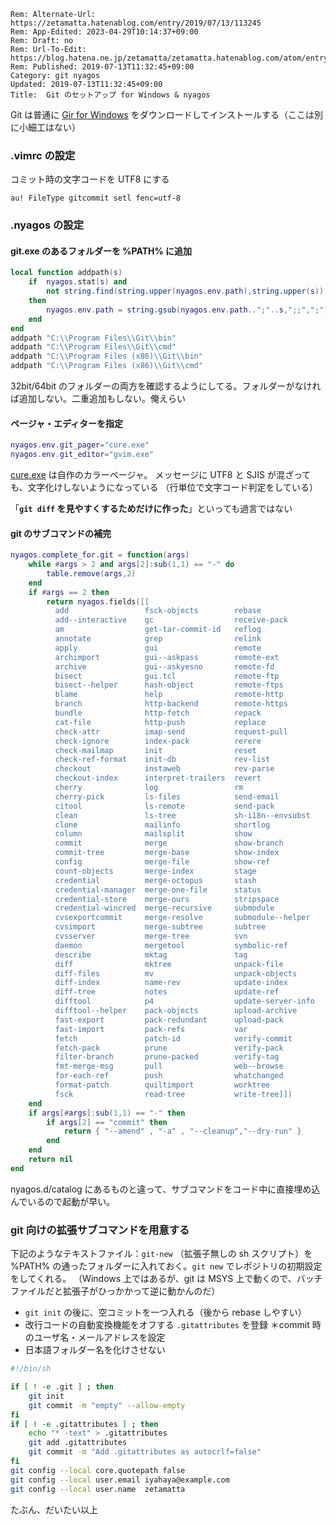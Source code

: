 ```header
Rem: Alternate-Url: https://zetamatta.hatenablog.com/entry/2019/07/13/113245
Rem: App-Edited: 2023-04-29T10:14:37+09:00
Rem: Draft: no
Rem: Url-To-Edit: https://blog.hatena.ne.jp/zetamatta/zetamatta.hatenablog.com/atom/entry/17680117127217448116
Rem: Published: 2019-07-13T11:32:45+09:00
Category: git nyagos
Updated: 2019-07-13T11:32:45+09:00
Title:  Git のセットアップ for Windows & nyagos
```
Git は普通に [Gir for Windows](https://gitforwindows.org/) をダウンロードしてインストールする（ここは別に小細工はない）

### .vimrc の設定

コミット時の文字コードを UTF8 にする

```vimscript
au! FileType gitcommit setl fenc=utf-8
```

### .nyagos の設定

#### git.exe のあるフォルダーを %PATH% に追加

```lua
local function addpath(s)
    if  nyagos.stat(s) and
        not string.find(string.upper(nyagos.env.path),string.upper(s))
    then
        nyagos.env.path = string.gsub(nyagos.env.path..";"..s,";;",";")
    end
end
addpath "C:\\Program Files\\Git\\bin"
addpath "C:\\Program Files\\Git\\cmd"
addpath "C:\\Program Files (x86)\\Git\\bin"
addpath "C:\\Program Files (x86)\\Git\\cmd"
```

32bit/64bit のフォルダーの両方を確認するようにしてる。フォルダーがなければ追加しない。二重追加もしない。俺えらい

#### ページャ・エディターを指定

```lua
nyagos.env.git_pager="cure.exe"
nyagos.env.git_editor="gvim.exe"
```
[cure.exe](https://github.com/zetamatta/cure) は自作のカラーページャ。
メッセージに UTF8 と SJIS が混ざっても、文字化けしないようになっている
（行単位で文字コード判定をしている）

「**`git diff` を見やすくするためだけに作った**」といっても過言ではない


#### git のサブコマンドの補完

```lua
nyagos.complete_for.git = function(args)
    while #args > 2 and args[2]:sub(1,1) == "-" do
        table.remove(args,2)
    end
    if #args == 2 then
        return nyagos.fields([[
          add                 fsck-objects        rebase
          add--interactive    gc                  receive-pack
          am                  get-tar-commit-id   reflog
          annotate            grep                relink
          apply               gui                 remote
          archimport          gui--askpass        remote-ext
          archive             gui--askyesno       remote-fd
          bisect              gui.tcl             remote-ftp
          bisect--helper      hash-object         remote-ftps
          blame               help                remote-http
          branch              http-backend        remote-https
          bundle              http-fetch          repack
          cat-file            http-push           replace
          check-attr          imap-send           request-pull
          check-ignore        index-pack          rerere
          check-mailmap       init                reset
          check-ref-format    init-db             rev-list
          checkout            instaweb            rev-parse
          checkout-index      interpret-trailers  revert
          cherry              log                 rm
          cherry-pick         ls-files            send-email
          citool              ls-remote           send-pack
          clean               ls-tree             sh-i18n--envsubst
          clone               mailinfo            shortlog
          column              mailsplit           show
          commit              merge               show-branch
          commit-tree         merge-base          show-index
          config              merge-file          show-ref
          count-objects       merge-index         stage
          credential          merge-octopus       stash
          credential-manager  merge-one-file      status
          credential-store    merge-ours          stripspace
          credential-wincred  merge-recursive     submodule
          cvsexportcommit     merge-resolve       submodule--helper
          cvsimport           merge-subtree       subtree
          cvsserver           merge-tree          svn
          daemon              mergetool           symbolic-ref
          describe            mktag               tag
          diff                mktree              unpack-file
          diff-files          mv                  unpack-objects
          diff-index          name-rev            update-index
          diff-tree           notes               update-ref
          difftool            p4                  update-server-info
          difftool--helper    pack-objects        upload-archive
          fast-export         pack-redundant      upload-pack
          fast-import         pack-refs           var
          fetch               patch-id            verify-commit
          fetch-pack          prune               verify-pack
          filter-branch       prune-packed        verify-tag
          fmt-merge-msg       pull                web--browse
          for-each-ref        push                whatchanged
          format-patch        quiltimport         worktree
          fsck                read-tree           write-tree]])
    end
    if args[#args]:sub(1,1) == "-" then
        if args[2] == "commit" then
            return { "--amend" , "-a" , "--cleanup","--dry-run" }
        end
    end
    return nil
end
```

nyagos.d/catalog にあるものと違って、サブコマンドをコード中に直接埋め込んでいるので起動が早い。

### git 向けの拡張サブコマンドを用意する

下記のようなテキストファイル：`git-new` （拡張子無しの sh スクリプト）を %PATH% の通ったフォルダーに入れておく。`git new` でレポジトリの初期設定をしてくれる。
（Windows 上ではあるが、git は MSYS 上で動くので、バッチファイルだと拡張子がひっかかって逆に動かんのだ）

* `git init` の後に、空コミットを一つ入れる（後から rebase しやすい）
* 改行コードの自動変換機能をオフする `.gitattributes` を登録
＊commit 時のユーザ名・メールアドレスを設定
* 日本語フォルダー名を化けさせない

```sh
#!/bin/sh

if [ ! -e .git ] ; then
    git init 
    git commit -m "empty" --allow-empty
fi
if [ ! -e .gitattributes ] ; then
    echo "* -text" > .gitattributes
    git add .gitattributes 
    git commit -m "Add .gitattributes as autocrlf=false"
fi
git config --local core.quotepath false
git config --local user.email iyahaya@example.com 
git config --local user.name  zetamatta
```

たぶん、だいたい以上
